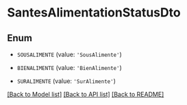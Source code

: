 # SantesAlimentationStatusDto


## Enum

* `SOUSALIMENTE` (value: `'SousAlimente'`)

* `BIENALIMENTE` (value: `'BienAlimente'`)

* `SURALIMENTE` (value: `'SurAlimente'`)

[[Back to Model list]](../README.md#documentation-for-models) [[Back to API list]](../README.md#documentation-for-api-endpoints) [[Back to README]](../README.md)


